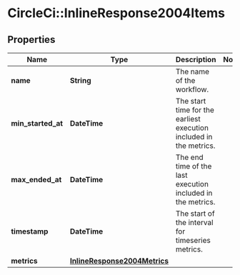 # CircleCi::InlineResponse2004Items

## Properties
Name | Type | Description | Notes
------------ | ------------- | ------------- | -------------
**name** | **String** | The name of the workflow. | 
**min_started_at** | **DateTime** | The start time for the earliest execution included in the metrics. | 
**max_ended_at** | **DateTime** | The end time of the last execution included in the metrics. | 
**timestamp** | **DateTime** | The start of the interval for timeseries metrics. | 
**metrics** | [**InlineResponse2004Metrics**](InlineResponse2004Metrics.md) |  | 

